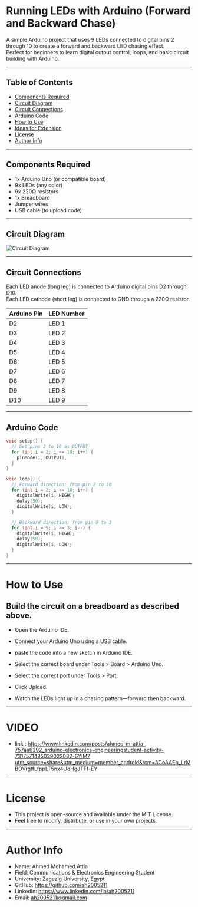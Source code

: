 # Running LEDs with Arduino (Forward and Backward Chase)

A simple Arduino project that uses 9 LEDs connected to digital pins 2 through 10 to create a forward and backward LED chasing effect.  
Perfect for beginners to learn digital output control, loops, and basic circuit building with Arduino.

---

## Table of Contents
- [Components Required](#components-required)
- [Circuit Diagram](#circuit-diagram)
- [Circuit Connections](#circuit-connections)
- [Arduino Code](#arduino-code)
- [How to Use](#how-to-use)
- [Ideas for Extension](#ideas-for-extension)
- [License](#license)
- [Author Info](#author-info)

---

## Components Required

- 1x Arduino Uno (or compatible board)
- 9x LEDs (any color)
- 9x 220Ω resistors
- 1x Breadboard
- Jumper wires
- USB cable (to upload code)

---

## Circuit Diagram

![Circuit Diagram](A_schematic_diagram_of_an_Arduino_Uno_microcontrol.png)

---

## Circuit Connections

Each LED anode (long leg) is connected to Arduino digital pins D2 through D10.  
Each LED cathode (short leg) is connected to GND through a 220Ω resistor.

| Arduino Pin | LED Number |
|-------------|-------------|
| D2          | LED 1       |
| D3          | LED 2       |
| D4          | LED 3       |
| D5          | LED 4       |
| D6          | LED 5       |
| D7          | LED 6       |
| D8          | LED 7       |
| D9          | LED 8       |
| D10         | LED 9       |

---

## Arduino Code

```cpp
void setup() {
  // Set pins 2 to 10 as OUTPUT
  for (int i = 2; i <= 10; i++) {
    pinMode(i, OUTPUT);
  }
}

void loop() {
  // Forward direction: from pin 2 to 10
  for (int i = 2; i <= 10; i++) {
    digitalWrite(i, HIGH);
    delay(50);
    digitalWrite(i, LOW);
  }

  // Backward direction: from pin 9 to 3
  for (int i = 9; i >= 3; i--) {
    digitalWrite(i, HIGH);
    delay(50);
    digitalWrite(i, LOW);
  }
}
```

---


# How to Use
## Build the circuit on a breadboard as described above.

- Open the Arduino IDE.

- Connect your Arduino Uno using a USB cable.

- paste the code into a new sketch in Arduino IDE.

- Select the correct board under Tools > Board > Arduino Uno.

- Select the correct port under Tools > Port.

- Click Upload.

- Watch the LEDs light up in a chasing pattern—forward then backward.

---
# VIDEO
- link : https://www.linkedin.com/posts/ahmed-m-attia-757aa6292_arduino-electronics-engineeringstudent-activity-7317571485039022082-6YlM?utm_source=share&utm_medium=member_android&rcm=ACoAAEb_LrMBOVrgtfLfppLT5nx4UqHgJTFf-EY
---

# License
- This project is open-source and available under the MIT License.
- Feel free to modify, distribute, or use in your own projects.

---

# Author Info

- Name: Ahmed Mohamed Attia
- Field: Communications & Electronics Engineering Student
- University: Zagazig University, Egypt
- GitHub: https://github.com/ah2005211
- LinkedIn: https://www.linkedin.com/in/ah2005211
- Email: ah2005211@gmail.com


